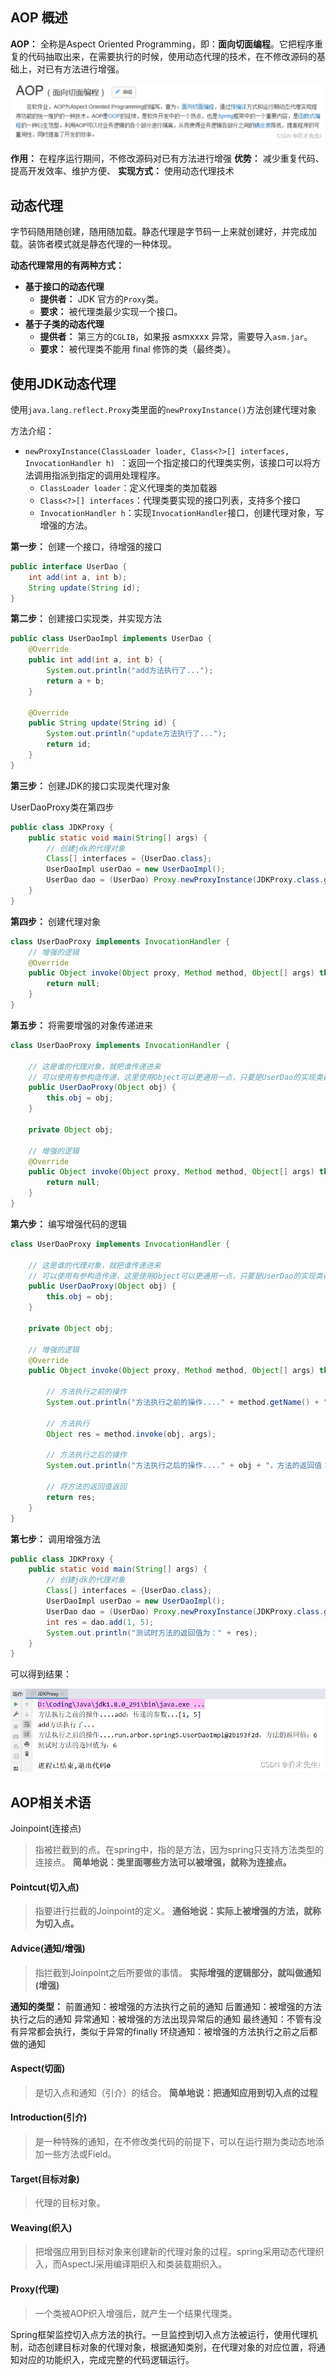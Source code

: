 
## AOP 概述

**AOP：** 全称是Aspect Oriented Programming，即：**面向切面编程**。它把程序重复的代码抽取出来，在需要执行的时候，使用动态代理的技术，在不修改源码的基础上，对已有方法进行增强。

![](assets/SpringAOP概述/21d7154faf8a64b9385cad52844c5806_MD5.png)

**作用：** 在程序运行期间，不修改源码对已有方法进行增强
**优势：** 减少重复代码、提高开发效率、维护方便、
**实现方式：** 使用动态代理技术

## 动态代理

字节码随用随创建，随用随加载。静态代理是字节码一上来就创建好，并完成加载。装饰者模式就是静态代理的一种体现。

**动态代理常用的有两种方式：**
- **基于接口的动态代理**
	* **提供者：** JDK 官方的`Proxy`类。
	* **要求：** 被代理类最少实现一个接口。
- **基于子类的动态代理**
	* **提供者：** 第三方的`CGLIB`，如果报 asmxxxx 异常，需要导入`asm.jar`。
	* **要求：** 被代理类不能用 final 修饰的类（最终类）。

## 使用JDK动态代理

使用`java.lang.reflect.Proxy`类里面的`newProxyInstance()`方法创建代理对象

方法介绍：

- `newProxyInstance(ClassLoader loader, Class<?>[] interfaces, InvocationHandler h) `：返回一个指定接口的代理类实例，该接口可以将方法调用指派到指定的调用处理程序。
	* `ClassLoader loader`：定义代理类的类加载器
	* `Class<?>[] interfaces`：代理类要实现的接口列表，支持多个接口
	* `InvocationHandler h`：实现`InvocationHandler`接口，创建代理对象，写增强的方法。

**第一步：** 创建一个接口，待增强的接口

```java
public interface UserDao {
    int add(int a, int b);
    String update(String id);
}
```

**第二步：** 创建接口实现类，并实现方法

```java
public class UserDaoImpl implements UserDao {
    @Override
    public int add(int a, int b) {
    	System.out.println("add方法执行了...");
        return a + b;
    }

    @Override
    public String update(String id) {
    	System.out.println("update方法执行了...");
        return id;
    }
}
```

**第三步：** 创建JDK的接口实现类代理对象

UserDaoProxy类在第四步
```java
public class JDKProxy {
    public static void main(String[] args) {
        // 创建jdk的代理对象
        Class[] interfaces = {UserDao.class};
        UserDaoImpl userDao = new UserDaoImpl();
        UserDao dao = (UserDao) Proxy.newProxyInstance(JDKProxy.class.getClassLoader(), interfaces, new UserDaoProxy(userDao));
    }
}
```

**第四步：** 创建代理对象

```java
class UserDaoProxy implements InvocationHandler {
    // 增强的逻辑
    @Override
    public Object invoke(Object proxy, Method method, Object[] args) throws Throwable {
        return null;
    }
}
```

**第五步：** 将需要增强的对象传递进来

```java
class UserDaoProxy implements InvocationHandler {
    
    // 这是谁的代理对象，就把谁传递进来
    // 可以使用有参构造传递，这里使用Object可以更通用一点，只要是UserDao的实现类都可以传入
    public UserDaoProxy(Object obj) {
        this.obj = obj;
    } 
    
    private Object obj;
    
    // 增强的逻辑
    @Override
    public Object invoke(Object proxy, Method method, Object[] args) throws Throwable {
        return null;
    }
}
```

**第六步：** 编写增强代码的逻辑

```java
class UserDaoProxy implements InvocationHandler {

    // 这是谁的代理对象，就把谁传递进来
    // 可以使用有参构造传递，这里使用Object可以更通用一点，只要是UserDao的实现类都可以传入
    public UserDaoProxy(Object obj) {
        this.obj = obj;
    }

    private Object obj;

    // 增强的逻辑
    @Override
    public Object invoke(Object proxy, Method method, Object[] args) throws Throwable {

        // 方法执行之前的操作
        System.out.println("方法执行之前的操作...." + method.getName() + "：传递的参数..." + Arrays.toString(args));

        // 方法执行
        Object res = method.invoke(obj, args);

        // 方法执行之后的操作
        System.out.println("方法执行之后的操作...." + obj + "，方法的返回值：" + res);

        // 将方法的返回值返回
        return res;
    }
}
```

**第七步：** 调用增强方法

```java
public class JDKProxy {
    public static void main(String[] args) {
        // 创建jdk的代理对象
        Class[] interfaces = {UserDao.class};
        UserDaoImpl userDao = new UserDaoImpl();
        UserDao dao = (UserDao) Proxy.newProxyInstance(JDKProxy.class.getClassLoader(), interfaces, new UserDaoProxy(userDao));
        int res = dao.add(1, 5);
        System.out.println("测试时方法的返回值为：" + res);
    }
}
```

可以得到结果：

![](assets/SpringAOP概述/e1bf99864e613cdce79f3ab1da342c35_MD5.png)

## AOP相关术语
Joinpoint(连接点)
> 指被拦截到的点。在spring中，指的是方法，因为spring只支持方法类型的连接点。
> **简单地说：类里面哪些方法可以被增强，就称为连接点。**

#### Pointcut(切入点)

> 指要进行拦截的Joinpoint的定义。
> **通俗地说：实际上被增强的方法，就称为切入点。**

#### Advice(通知/增强)

> 指拦截到Joinpoint之后所要做的事情。 
> **实际增强的逻辑部分，就叫做通知(增强)**

**通知的类型：** 
前置通知：被增强的方法执行之前的通知
后置通知：被增强的方法执行之后的通知
异常通知：被增强的方法出现异常后的通知
最终通知：不管有没有异常都会执行，类似于异常的finally
环绕通知：被增强的方法执行之前之后都做的通知

#### Aspect(切面)

> 是切入点和通知（引介）的结合。
> **简单地说：把通知应用到切入点的过程**

#### Introduction(引介)

> 是一种特殊的通知，在不修改类代码的前提下，可以在运行期为类动态地添加一些方法或Field。

#### Target(目标对象)

> 代理的目标对象。

#### Weaving(织入)

> 把增强应用到目标对象来创建新的代理对象的过程。spring采用动态代理织入，而AspectJ采用编译期织入和类装载期织入。

#### Proxy(代理)

> 一个类被AOP织入增强后，就产生一个结果代理类。

Spring框架监控切入点方法的执行。一旦监控到切入点方法被运行，使用代理机制，动态创建目标对象的代理对象，根据通知类别，在代理对象的对应位置，将通知对应的功能织入，完成完整的代码逻辑运行。
